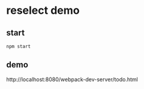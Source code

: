# reselect demo

## start

```
npm start
```

## demo

http://localhost:8080/webpack-dev-server/todo.html
